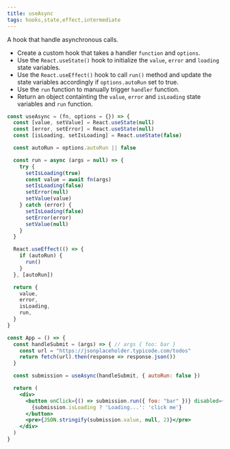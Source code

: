 ```yaml
---
title: useAsync
tags: hooks,state,effect,intermediate
---
```


A hook that handle asynchronous calls.

- Create a custom hook that takes a handler `function` and `options`.
- Use the `React.useState()` hook to initialize the `value`, `error` and `loading` state variables.
- Use the `React.useEffect()` hook to call `run()` method and update the state variables accordingly if `options.autoRun` set to true.
- Use the `run` function to manually trigger `handler` function.
- Return an object containting the `value`, `error` and `isLoading` state variables and `run` function.

```jsx
const useAsync = (fn, options = {}) => {
  const [value, setValue] = React.useState(null)
  const [error, setError] = React.useState(null)
  const [isLoading, setIsLoading] = React.useState(false)

  const autoRun = options.autoRun || false

  const run = async (args = null) => {
    try {
      setIsLoading(true)
      const value = await fn(args)
      setIsLoading(false)
      setError(null)
      setValue(value)
    } catch (error) {
      setIsLoading(false)
      setError(error)
      setValue(null)
    }
  }

  React.useEffect(() => {
    if (autoRun) {
      run()
    }
  }, [autoRun])

  return {
    value,
    error,
    isLoading,
    run,
  }
}
```

```jsx
const App = () => {
  const handleSubmit = (args) => { // args { foo: bar }
    const url = "https://jsonplaceholder.typicode.com/todos"
    return fetch(url).then(response => response.json())
  }

  const submission = useAsync(handleSubmit, { autoRun: false })

  return (
    <div>
      <button onClick={() => submission.run({ foo: "bar" })} disabled={submission.isLoading}>
        {submission.isLoading ? 'Loading...': 'click me'}
      </button>
      <pre>{JSON.stringify(submission.value, null, 2)}</pre>
    </div>
  )
}
```
